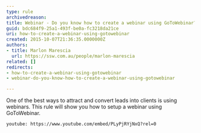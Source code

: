 ```yaml
---
type: rule
archivedreason: 
title: Webinar - Do you know how to create a webinar using GoToWebinar?
guid: bdc684f9-25a1-493f-be0a-fc3218da21ce
uri: how-to-create-a-webinar-using-gotowebinar
created: 2015-10-07T21:36:35.0000000Z
authors:
- title: Marlon Marescia
  url: https://ssw.com.au/people/marlon-marescia
related: []
redirects:
- how-to-create-a-webinar-using-gotowebinar
- webinar-do-you-know-how-to-create-a-webinar-using-gotowebinar

---
```


One of the best ways to attract and convert leads into clients is using webinars. This rule will show you how to setup a webinar using GoToWebinar.

<!--endintro-->




`youtube: https://www.youtube.com/embed/PLyPjRYjNxQ?rel=0`
